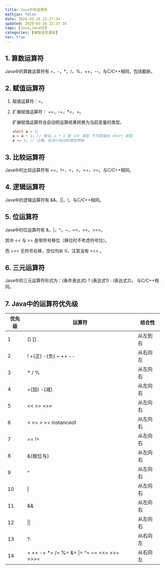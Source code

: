 ```yaml
---
title: Java中的运算符
mathjax: false
date: 2020-03-16 22:37:34
updated: 2020-03-16 22:37:34
tags: [Java,JavaSE]
categories: [编程语言基础]
toc: true
---
```


## 1. 算数运算符

Java中的算数运算符有 +，-，*，/，%，++，--。与C/C++相同，包括截断。



## 2. 赋值运算符

1. 赋值运算符：=。

2. 扩展赋值运算符： +=，-+，*=，\=。

    扩展赋值运算符会自动把运算结果转换为当前变量的类型。

    ```java
    short a = 3;
    a = a + 1; // 错误。a + 1 是 int 类型 不可赋值给 short 类型
    a += 1; // 正确。会进行自动的类型转换
    ```

<!--more-->

## 3. 比较运算符

Java中的比较运算符有 ==，!=，<，>，<=，>=。与C/C++相同。

## 4. 逻辑运算符

Java中的逻辑运算符有 &&，||，!。与C/C++相同。

## 5. 位运算符

Java中的位运算符有 &，|，^，~，<<，>>，>>>。

其中 << 与 >> 是带符号移位（移位时不考虑符号位）。

而 >>> 无符号右移，空位均补 0，注意没有 <<< 。

## 6. 三元运算符

Java中的三元运算符形式为：(条件表达式) ? (表达式1) : (表达式2)。 与C/C++相同。

## 7. Java中的运算符优先级

| 优先级 | 运算符                                            | 结合性   |
| ------ | ------------------------------------------------- | -------- |
| 1      | () [] .                                           | 从左到右 |
| 2      | ! +(正)  -(负) ~ ++ --                            | 从右向左 |
| 3      | * / %                                             | 从左向右 |
| 4      | +(加) -(减)                                       | 从左向右 |
| 5      | << >> >>>                                         | 从左向右 |
| 6      | < <= > >= instanceof                              | 从左向右 |
| 7      | ==  !=                                            | 从左向右 |
| 8      | &(按位与)                                         | 从左向右 |
| 9      | ^                                                 | 从左向右 |
| 10     | &#124;                                            | 从左向右 |
| 11     | &&                                                | 从左向右 |
| 12     | &#124;&#124;                                      | 从左向右 |
| 13     | ?:                                                | 从右向左 |
| 14     | = += -= *= /= %= &= &#124;= ^=  ~=  <<= >>=  >>>= | 从右向左 |